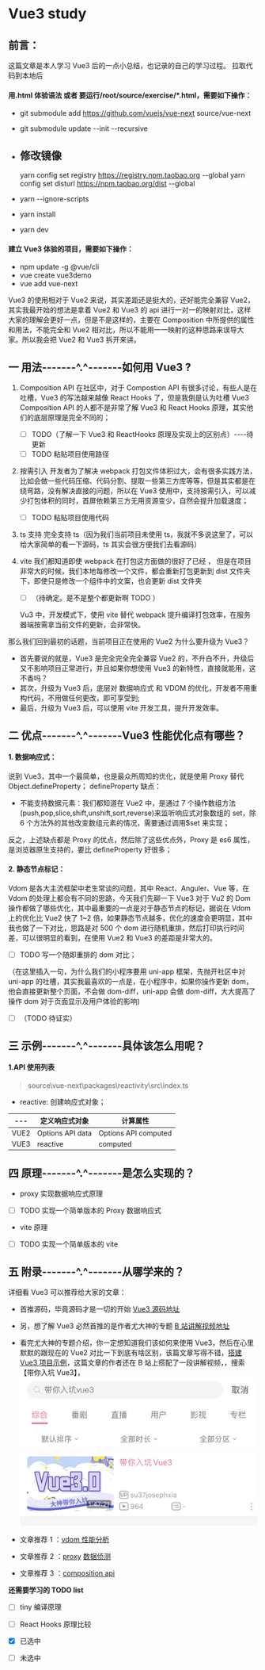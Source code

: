 # Vue3 study

## 前言：

这篇文章是本人学习 Vue3 后的一点小总结，也记录的自己的学习过程。
拉取代码到本地后

#### 用.html 体验语法 或者 要运行/root/source/exercise/**\***.html，需要如下操作：

- git submodule add https://github.com/vuejs/vue-next source/vue-next
- git submodule update --init --recursive
- ## 修改镜像

  yarn config set registry https://registry.npm.taobao.org --global
  yarn config set disturl https://npm.taobao.org/dist --global

- yarn --ignore-scripts
- yarn install
- yarn dev

#### 建立 Vue3 体验的项目，需要如下操作：

- npm update -g @vue/cli
- vue create vue3demo
- vue add vue-next

Vue3 的使用相对于 Vue2 来说，其实差距还是挺大的，还好能完全兼容 Vue2，其实我最开始的想法是拿着 Vue2 和 Vue3 的 api 进行一对一的映射对比，这样大家的理解会更好一点，但是不是这样的，主要在 Composition 中所提供的属性和用法，不能完全和 Vue2 相对比，所以不能用一一映射的这种思路来误导大家。所以我会把 Vue2 和 Vue3 拆开来讲。

## 一 用法-------\^.^-------如何用 Vue3 ?

1.  Composition API
    在社区中，对于 Compostion API 有很多讨论，有些人是在吐槽，Vue3 的写法越来越像 React Hooks 了，但是我倒是认为吐槽 Vue3 Composition API 的人都不是非常了解 Vue3 和 React Hooks 原理，其实他们的底层原理是完全不同的；

    - [ ] TODO（了解一下 Vue3 和 ReactHooks 原理及实现上的区别点）----待更新
    - [ ] TODO 粘贴项目使用路径

2.  按需引入
    开发者为了解决 webpack 打包文件体积过大，会有很多实践方法，比如会做一些代码压缩、代码分割、提取一些第三方库等等，但是其实都是在绕弯路，没有解决直接的问题，所以在 Vue3 使用中，支持按需引入，可以减少打包体积的同时，首屏依赖第三方无用资源变少，自然会提升加载速度；

    - [ ] TODO 粘贴项目使用代码

3.  ts 支持
    完全支持 ts（因为我们当前项目未使用 ts，我就不多说这里了，可以给大家简单的看一下源码，ts 其实会很方便我们去看源码）
4.  vite
    我们都知道即使 webpack 在打包这方面做的很好了已经 ， 但是在项目非常大的时候，我们本地每修改一个文件，都会重新打包更新到 dist 文件夹下，即使只是修改一个组件中的文案，也会更新 dist 文件夹

    - [ ] （待确定。是不是整个都更新啊 TODO ）

    Vu3 中，开发模式下，使用 vite 替代 webpack 提升编译打包效率，在服务器端按需拿当前文件的更新，会非常快。

那么我们回到最初的话题，当前项目正在使用的 Vue2 为什么要升级为 Vue3？

- 首先要说的就是，Vue3 是完全完全完全兼容 Vue2 的，不升白不升，升级后又不影响项目正常进行，并且如果你想使用 Vue3 的新特性，直接就能用，这不香吗？
- 其次，升级为 Vue3 后，底层对 数据响应式 和 VDOM 的优化，开发者不用重构代码，不用做任何更改，即可享受到;
- 最后，升级为 Vue3 后，可以使用 vite 开发工具，提升开发效率。

## 二 优点-------\^.^-------Vue3 性能优化点有哪些？

#### 1. 数据响应式：

说到 Vue3，其中一个最简单，也是最众所周知的优化，就是使用 Proxy 替代 Object.defineProperty；
defineProperty 缺点：

- 不能支持数据元素：我们都知道在 Vue2 中，是通过 7 个操作数组方法(push,pop,slice,shift,unshift,sort,reverse)来监听响应式对象数组的 set，除 6 个方法外的其他改变数组元素的情况，需要通过调用\$set 来实现；

反之，上述缺点都是 Proxy 的优点，然后除了这些优点外，Proxy 是 es6 属性，是浏览器原生支持的，要比 defineProperty 好很多；

#### 2. 静态节点标记：

Vdom 是各大主流框架中老生常谈的问题，其中 React、Anguler、Vue 等，在 Vdom 的处理上都会有不同的思路，今天我们先聊一下 Vue3 对于 Vu2 的 Dom 操作都做了哪些优化，其中最重要的一点是对于静态节点的标记，据说在 Vdom 上的优化比 Vue2 快了 1~2 倍，如果静态节点越多，优化的速度会更明显，其中我也做了一下对比，思路是对 500 个 dom 进行随机重排，然后打印执行时间差，可以很明显的看到，在使用 Vue2 和 Vue3 的差距是非常大的。

- [ ] TODO 写一个随即重排的 dom 对比；

（在这里插入一句，为什么我们的小程序要用 uni-app 框架，先抛开社区中对 uni-app 的吐槽，其实我最喜欢的一点是，在小程序中，如果你操作更新 dom，他会直接更新整个页面，不会做 dom-diff，uni-app 会做 dom-diff，大大提高了操作 dom 对于页面显示及用户体验的影响)

- [ ] （TODO 待证实）

## 三 示例-------\^.^-------具体该怎么用呢？

#### 1.API 使用列表

> source\vue-next\packages\reactivity\src\index.ts

- reactive: 创建响应式对象；

| ---  | 定义响应式对象   | 计算属性             |
| ---- | ---------------- | -------------------- |
| VUE2 | Options API data | Options API computed |
| VUE3 | reactive         | computed             |

## 四 原理-------\^.^-------是怎么实现的？

- proxy 实现数据响应式原理

- [ ] TODO 实现一个简单版本的 Proxy 数据响应式

- vite 原理

- [ ] TODO 实现一个简单版本的 vite

## 五 附录-------\^.^-------从哪学来的？

详细看 Vue3 可以推荐给大家的文章：

- 首推源码，毕竟源码才是一切的开始 [Vue3 源码地址](https://github.com/vuejs/vue-next)

- 另，想了解 Vue3 必然首推的是作者尤大神的专题 [B 站讲解视频地址](https://juejin.im/post/5e9dada151882573c46794b8)

- 看完尤大神的专题介绍，你一定想知道我们该如何来使用 Vue3，然后在心里默默的跟现在的 Vue2 对比一下到底有啥区别，该篇文章写得不错，[搭建 Vue3 项目示例](https://www.josephxia.com/Vue3/)，这篇文章的作者还在 B 站上搭配了一段讲解视频，，搜索【带你入坑 Vue3】，
  ![B站讲解视频](./source/static/image/study-video-screen-from-B.jpg)
- 文章推荐 1 ：[vdom 性能分析](https://juejin.im/post/5e9faa8fe51d4546fe263eda)
- 文章推荐 2 ：[proxy](https://juejin.im/post/5d9c0a0d518825095e3d7376) [数据侦测](https://juejin.im/post/5d99be7c6fb9a04e1e7baa34)
- 文章推荐 3 ：[composition api](https://juejin.im/post/5d836458f265da03d871f6e9)

**还需要学习的 TODO list**

- [ ] tiny 编译原理
- [ ] React Hooks 原理比较

- [x] 已选中
- [ ] 未选中
